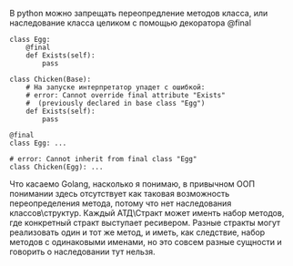 В python можно запрещать переопредление методов класса, или наследование класса целиком с помощью декоратора @final

```
class Egg:
    @final
    def Exists(self):
        pass

class Chicken(Base):
    # На запуске интерпретатор упадет с ошибкой:
    # error: Cannot override final attribute "Exists"
    #  (previously declared in base class "Egg")
    def Exists(self):
        pass
```

```
@final
class Egg: ...

# error: Cannot inherit from final class "Egg"
class Chicken(Egg): ...
```


Что касаемо Golang, насколько я понимаю, в привычном ООП понимании здесь отсутствует как таковая возможность переопределения метода, потому что нет наследования классов\структур. Каждый АТД\Стракт может именть набор методов, где конкретный стракт выступает ресивером. Разные стракты могут реализовать один и тот же метод, и иметь, как следствие, набор методов с одинаковыми именами, но это совсем разные сущности и говорить о наследовании тут нельзя.